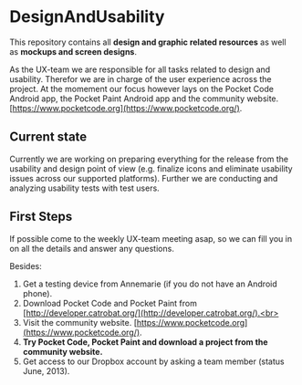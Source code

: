 DesignAndUsability
==================

This repository contains all **design and graphic related resources** as well as **mockups and screen designs**.


As the UX-team we are responsible for all tasks related to design and usability. Therefor we are in charge of the user experience across the project. At the momement our focus however lays on the Pocket Code Android app, the Pocket Paint Android app and the community website. [https://www.pocketcode.org](https://www.pocketcode.org/).

Current state
-------------

Currently we are working on preparing everything for the release from the usability and design point of view (e.g. finalize icons and eliminate usability issues across our supported platforms). Further we are conducting and analyzing usability tests with test users. 


First Steps
-----------
If possible come to the weekly UX-team meeting asap, so we can fill you in on all the details and answer any questions. 

Besides: <br>
1. Get a testing device from Annemarie (if you do not have an Android phone). <br>
2. Download Pocket Code and Pocket Paint from [http://developer.catrobat.org/](http://developer.catrobat.org/).<br> 
3. Visit the community website.  [https://www.pocketcode.org](https://www.pocketcode.org/). <br>
4. **Try Pocket Code, Pocket Paint and download a project from the community website.**  <br>
5. Get access to our Dropbox account by asking a team member (status June, 2013). <br>
